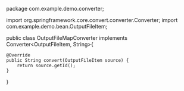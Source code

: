package com.example.demo.converter;

import org.springframework.core.convert.converter.Converter;
import com.example.demo.bean.OutputFileItem;

public class OutputFileMapConverter implements Converter<OutputFileItem, String>{

	@Override
	public String convert(OutputFileItem source) {
		return source.getId();
	}

}
